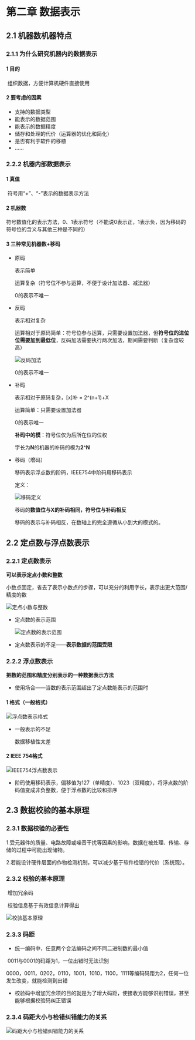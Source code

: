 # 第二章 数据表示

## 2.1 机器数机器特点

### 2.1.1 为什么研究机器内的数据表示

#### 1 目的

​	组织数据，方便计算机硬件直接使用

#### 2 要考虑的因素

* 支持的数据类型
* 能表示的数据范围
* 能表示的数据精度
* 储存和处理的代价（运算器的优化和简化）
* 是否有利于软件的移植
* ……

### 2.2.2 机器内部数据表示

#### 1 真值

​	符号用“+”、“-”表示的数据表示方法

#### 2 机器数

​	符号数值化的表示方法，0、1表示符号（不能说0表示正，1表示负，因为移码的符号位的含义与其他三种是不同的）

#### 3 三种常见机器数+移码

* 原码

  表示简单

  运算复杂（符号位不参与运算，不便于设计加法器、减法器）

  0的表示不唯一

* 反码

  表示相对复杂

  运算相对于原码简单：符号位参与运算，只需要设置加法器，但**符号位的进位位需要加到最低位**，反码加法需要执行两次加法，期间需要判断（复杂度较高）

  ![反码加法](.\sourceFile\反码加法.png)

  0的表示不唯一

* 补码

  表示相对于原码复杂，[x]补 = 2^(n+1)+X

  运算简单：只需要设置加法器
  
  0的表示唯一
  
  **补码中的模**：符号位仅为后所在位的位权
  
  字长为**N**的机器的补码的模为**2^N**
  
* 移码（增码）

  移码表示浮点数的阶码，IEEE754中阶码用移码表示

  定义：

  ![移码定义](.\sourceFile\移码的定义.png)

  移码的**数值位与X的补码相同，符号位与补码相反**

  移码的表示与补码相反，在数轴上的完全遵循从小到大的模式的。

  

## 2.2 定点数与浮点数表示

### 2.2.1 定点数表示

**可以表示定点小数和整数**

小数点固定，省去了表示小数点的步骤，可以充分的利用字长，表示出更大范围/精度的数

![定点小数与整数](.\sourceFile\定点小数与定点整数.png)

* 定点数的表示范围

  ![定点数的表示范围](.\sourceFile\定点数的表示范围.png)

* 定点数表示的不足——**表示数据的范围受限**

### 2.2.2 浮点数表示

**把数的范围和精度分别表示的一种数据表示方法**

* 使用场合——当数的表示范围超出了定点数能表示的范围时

#### 1 格式（一般格式）

![浮点数表示格式](.\sourceFile\浮点数表示格式.png)

* 一般表示的不足

  数据移植性太差

#### 2 IEEE 754格式

![IEEE754浮点数表示](.\sourceFile\IEEE754浮点数表示格式.png)

* 阶码使用移码表示，偏移值为127（单精度）、1023（双精度），将浮点数的阶码值变成非负整数，便于浮点数的比较和排序




## 2.3 数据校验的基本原理

### 2.3.1 数据校验的必要性

​	1.受元器件的质量、电路故障或噪音干扰等因素的影响，数据在被处理、传输、存储的过程中可能出现储物。

​	2.若能设计硬件层面的作物检测机制，可以减少基于软件检错的代价（系统观）。

### 2.3.2 校验的基本原理

​	增加冗余码

​	校验信息基于有效信息计算得出

![校验基本原理](.\sourceFile\校验基本原理.png)

### 2.3.3 码距

* 统一编码中，任意两个合法编码之间不同二进制数的最小值

​	0011与0001的码距为1，一位出错时无法识别

​	0000，0011，0202，0110，1001，1010，1100，1111等编码码距为2，任何一位发生改变，就能检测到出错

* 校验码中增加冗余项的目的就是为了增大码距，使接收方能够识别错误，甚至能够根据校验码纠正错误

### 2.3.4 码距大小与检错纠错能力的关系

![码距大小与检错纠错能力的关系](.\sourceFile\码距大小与检错纠错能力的关系.png)

